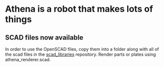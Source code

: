 <h1>Athena is a robot that makes lots of things</h1>

<h2>SCAD files now available</h2>
In order to use the OpenSCAD files, copy them into a folder along with all of the scad files in the <a href="https://github.com/phidiasllc/scad_libraries">scad_libraries</a> repository. Render parts or plates using athena_renderer.scad.
